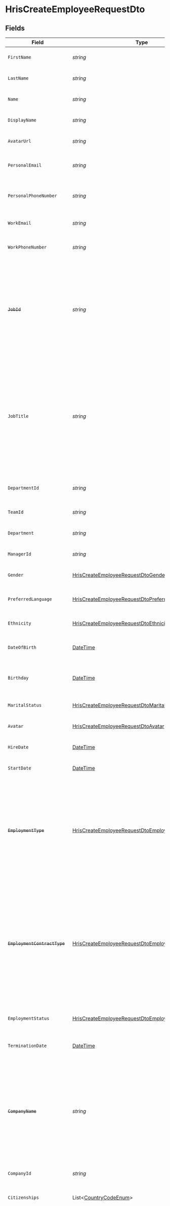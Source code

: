 # HrisCreateEmployeeRequestDto


## Fields

| Field                                                                                                                                                                                     | Type                                                                                                                                                                                      | Required                                                                                                                                                                                  | Description                                                                                                                                                                               | Example                                                                                                                                                                                   |
| ----------------------------------------------------------------------------------------------------------------------------------------------------------------------------------------- | ----------------------------------------------------------------------------------------------------------------------------------------------------------------------------------------- | ----------------------------------------------------------------------------------------------------------------------------------------------------------------------------------------- | ----------------------------------------------------------------------------------------------------------------------------------------------------------------------------------------- | ----------------------------------------------------------------------------------------------------------------------------------------------------------------------------------------- |
| `FirstName`                                                                                                                                                                               | *string*                                                                                                                                                                                  | :heavy_minus_sign:                                                                                                                                                                        | The employee first name                                                                                                                                                                   | Isaac                                                                                                                                                                                     |
| `LastName`                                                                                                                                                                                | *string*                                                                                                                                                                                  | :heavy_minus_sign:                                                                                                                                                                        | The employee last name                                                                                                                                                                    | Newton                                                                                                                                                                                    |
| `Name`                                                                                                                                                                                    | *string*                                                                                                                                                                                  | :heavy_minus_sign:                                                                                                                                                                        | The employee name                                                                                                                                                                         | Isaac Newton                                                                                                                                                                              |
| `DisplayName`                                                                                                                                                                             | *string*                                                                                                                                                                                  | :heavy_minus_sign:                                                                                                                                                                        | The employee display name                                                                                                                                                                 | Sir Isaac Newton                                                                                                                                                                          |
| `AvatarUrl`                                                                                                                                                                               | *string*                                                                                                                                                                                  | :heavy_minus_sign:                                                                                                                                                                        | The employee avatar Url                                                                                                                                                                   | https://example.com/avatar.png                                                                                                                                                            |
| `PersonalEmail`                                                                                                                                                                           | *string*                                                                                                                                                                                  | :heavy_minus_sign:                                                                                                                                                                        | The employee personal email                                                                                                                                                               | isaac.newton@example.com                                                                                                                                                                  |
| `PersonalPhoneNumber`                                                                                                                                                                     | *string*                                                                                                                                                                                  | :heavy_minus_sign:                                                                                                                                                                        | The employee personal phone number                                                                                                                                                        | +1234567890                                                                                                                                                                               |
| `WorkEmail`                                                                                                                                                                               | *string*                                                                                                                                                                                  | :heavy_minus_sign:                                                                                                                                                                        | The employee work email                                                                                                                                                                   | newton@example.com                                                                                                                                                                        |
| `WorkPhoneNumber`                                                                                                                                                                         | *string*                                                                                                                                                                                  | :heavy_minus_sign:                                                                                                                                                                        | The employee work phone number                                                                                                                                                            | +1234567890                                                                                                                                                                               |
| ~~`JobId`~~                                                                                                                                                                               | *string*                                                                                                                                                                                  | :heavy_minus_sign:                                                                                                                                                                        | : warning: ** DEPRECATED **: This will be removed in a future release, please migrate away from it as soon as possible.<br/><br/>The employee job id                                      | R-6789                                                                                                                                                                                    |
| `JobTitle`                                                                                                                                                                                | *string*                                                                                                                                                                                  | :heavy_minus_sign:                                                                                                                                                                        | If the source of the job_title is the Employee's current Employment, and that Employment pertains exclusively to this Employee, then the active Employment job_title will also be written | Physicist                                                                                                                                                                                 |
| `DepartmentId`                                                                                                                                                                            | *string*                                                                                                                                                                                  | :heavy_minus_sign:                                                                                                                                                                        | The employee department id                                                                                                                                                                | 3093                                                                                                                                                                                      |
| `TeamId`                                                                                                                                                                                  | *string*                                                                                                                                                                                  | :heavy_minus_sign:                                                                                                                                                                        | The employee team id                                                                                                                                                                      | 2913                                                                                                                                                                                      |
| `Department`                                                                                                                                                                              | *string*                                                                                                                                                                                  | :heavy_minus_sign:                                                                                                                                                                        | The employee department                                                                                                                                                                   | Physics                                                                                                                                                                                   |
| `ManagerId`                                                                                                                                                                               | *string*                                                                                                                                                                                  | :heavy_minus_sign:                                                                                                                                                                        | The employee manager ID                                                                                                                                                                   | 67890                                                                                                                                                                                     |
| `Gender`                                                                                                                                                                                  | [HrisCreateEmployeeRequestDtoGender](../../Models/Components/HrisCreateEmployeeRequestDtoGender.md)                                                                                       | :heavy_minus_sign:                                                                                                                                                                        | The employee gender                                                                                                                                                                       | male                                                                                                                                                                                      |
| `PreferredLanguage`                                                                                                                                                                       | [HrisCreateEmployeeRequestDtoPreferredLanguage](../../Models/Components/HrisCreateEmployeeRequestDtoPreferredLanguage.md)                                                                 | :heavy_minus_sign:                                                                                                                                                                        | The employee preferred language                                                                                                                                                           | eng                                                                                                                                                                                       |
| `Ethnicity`                                                                                                                                                                               | [HrisCreateEmployeeRequestDtoEthnicity](../../Models/Components/HrisCreateEmployeeRequestDtoEthnicity.md)                                                                                 | :heavy_minus_sign:                                                                                                                                                                        | The employee ethnicity                                                                                                                                                                    | white                                                                                                                                                                                     |
| `DateOfBirth`                                                                                                                                                                             | [DateTime](https://learn.microsoft.com/en-us/dotnet/api/system.datetime?view=net-5.0)                                                                                                     | :heavy_minus_sign:                                                                                                                                                                        | The date when the employee was born                                                                                                                                                       | 1990-01-01T00:00:00.000Z                                                                                                                                                                  |
| `Birthday`                                                                                                                                                                                | [DateTime](https://learn.microsoft.com/en-us/dotnet/api/system.datetime?view=net-5.0)                                                                                                     | :heavy_minus_sign:                                                                                                                                                                        | The next birthday of the employee (upcoming birthday)                                                                                                                                     | 2021-01-01T00:00:00Z                                                                                                                                                                      |
| `MaritalStatus`                                                                                                                                                                           | [HrisCreateEmployeeRequestDtoMaritalStatus](../../Models/Components/HrisCreateEmployeeRequestDtoMaritalStatus.md)                                                                         | :heavy_minus_sign:                                                                                                                                                                        | The employee marital status                                                                                                                                                               | single                                                                                                                                                                                    |
| `Avatar`                                                                                                                                                                                  | [HrisCreateEmployeeRequestDtoAvatar](../../Models/Components/HrisCreateEmployeeRequestDtoAvatar.md)                                                                                       | :heavy_minus_sign:                                                                                                                                                                        | The employee avatar                                                                                                                                                                       | https://example.com/avatar.png                                                                                                                                                            |
| `HireDate`                                                                                                                                                                                | [DateTime](https://learn.microsoft.com/en-us/dotnet/api/system.datetime?view=net-5.0)                                                                                                     | :heavy_minus_sign:                                                                                                                                                                        | The employee hire date                                                                                                                                                                    | 2021-01-01T00:00:00.000Z                                                                                                                                                                  |
| `StartDate`                                                                                                                                                                               | [DateTime](https://learn.microsoft.com/en-us/dotnet/api/system.datetime?view=net-5.0)                                                                                                     | :heavy_minus_sign:                                                                                                                                                                        | The employee start date                                                                                                                                                                   | 2021-01-01T00:00:00.000Z                                                                                                                                                                  |
| ~~`EmploymentType`~~                                                                                                                                                                      | [HrisCreateEmployeeRequestDtoEmploymentType](../../Models/Components/HrisCreateEmployeeRequestDtoEmploymentType.md)                                                                       | :heavy_minus_sign:                                                                                                                                                                        | : warning: ** DEPRECATED **: This will be removed in a future release, please migrate away from it as soon as possible.<br/><br/>The employee employment type                             | permanent                                                                                                                                                                                 |
| ~~`EmploymentContractType`~~                                                                                                                                                              | [HrisCreateEmployeeRequestDtoEmploymentContractType](../../Models/Components/HrisCreateEmployeeRequestDtoEmploymentContractType.md)                                                       | :heavy_minus_sign:                                                                                                                                                                        | : warning: ** DEPRECATED **: This will be removed in a future release, please migrate away from it as soon as possible.<br/><br/>The employment work schedule type (e.g., full-time, part-time) | full_time                                                                                                                                                                                 |
| `EmploymentStatus`                                                                                                                                                                        | [HrisCreateEmployeeRequestDtoEmploymentStatus](../../Models/Components/HrisCreateEmployeeRequestDtoEmploymentStatus.md)                                                                   | :heavy_minus_sign:                                                                                                                                                                        | The employee employment status                                                                                                                                                            | active                                                                                                                                                                                    |
| `TerminationDate`                                                                                                                                                                         | [DateTime](https://learn.microsoft.com/en-us/dotnet/api/system.datetime?view=net-5.0)                                                                                                     | :heavy_minus_sign:                                                                                                                                                                        | The employee termination date                                                                                                                                                             | 2021-01-01T00:00:00Z                                                                                                                                                                      |
| ~~`CompanyName`~~                                                                                                                                                                         | *string*                                                                                                                                                                                  | :heavy_minus_sign:                                                                                                                                                                        | : warning: ** DEPRECATED **: This will be removed in a future release, please migrate away from it as soon as possible.<br/><br/>The employee company name                                | Example Corp                                                                                                                                                                              |
| `CompanyId`                                                                                                                                                                               | *string*                                                                                                                                                                                  | :heavy_minus_sign:                                                                                                                                                                        | The employee company id                                                                                                                                                                   | 1234567890                                                                                                                                                                                |
| `Citizenships`                                                                                                                                                                            | List<[CountryCodeEnum](../../Models/Components/CountryCodeEnum.md)>                                                                                                                       | :heavy_minus_sign:                                                                                                                                                                        | The citizenships of the Employee                                                                                                                                                          |                                                                                                                                                                                           |
| ~~`Employments`~~                                                                                                                                                                         | List<[CreateEmploymentApiModel](../../Models/Components/CreateEmploymentApiModel.md)>                                                                                                     | :heavy_minus_sign:                                                                                                                                                                        | : warning: ** DEPRECATED **: This will be removed in a future release, please migrate away from it as soon as possible.<br/><br/>The employee employments                                 |                                                                                                                                                                                           |
| `Employment`                                                                                                                                                                              | [HrisCreateEmployeeRequestDtoEmployment](../../Models/Components/HrisCreateEmployeeRequestDtoEmployment.md)                                                                               | :heavy_minus_sign:                                                                                                                                                                        | The employee employment                                                                                                                                                                   |                                                                                                                                                                                           |
| `CustomFields`                                                                                                                                                                            | List<[CustomFields](../../Models/Components/CustomFields.md)>                                                                                                                             | :heavy_minus_sign:                                                                                                                                                                        | The employee custom fields                                                                                                                                                                |                                                                                                                                                                                           |
| `Benefits`                                                                                                                                                                                | List<[CreateHRISBenefit](../../Models/Components/CreateHRISBenefit.md)>                                                                                                                   | :heavy_minus_sign:                                                                                                                                                                        | Current benefits of the employee                                                                                                                                                          |                                                                                                                                                                                           |
| `EmployeeNumber`                                                                                                                                                                          | *string*                                                                                                                                                                                  | :heavy_minus_sign:                                                                                                                                                                        | The assigned employee number                                                                                                                                                              | 125                                                                                                                                                                                       |
| ~~`NationalIdentityNumber`~~                                                                                                                                                              | [HrisCreateEmployeeRequestDtoNationalIdentityNumber](../../Models/Components/HrisCreateEmployeeRequestDtoNationalIdentityNumber.md)                                                       | :heavy_minus_sign:                                                                                                                                                                        | : warning: ** DEPRECATED **: This will be removed in a future release, please migrate away from it as soon as possible.<br/><br/>The national identity number                             |                                                                                                                                                                                           |
| `NationalIdentityNumbers`                                                                                                                                                                 | List<[NationalIdentityNumberApiModel](../../Models/Components/NationalIdentityNumberApiModel.md)>                                                                                         | :heavy_minus_sign:                                                                                                                                                                        | The national identity numbers                                                                                                                                                             |                                                                                                                                                                                           |
| `HomeLocation`                                                                                                                                                                            | [HrisCreateEmployeeRequestDtoHomeLocation](../../Models/Components/HrisCreateEmployeeRequestDtoHomeLocation.md)                                                                           | :heavy_minus_sign:                                                                                                                                                                        | The employee home location                                                                                                                                                                |                                                                                                                                                                                           |
| `WorkLocation`                                                                                                                                                                            | [HrisCreateEmployeeRequestDtoWorkLocation](../../Models/Components/HrisCreateEmployeeRequestDtoWorkLocation.md)                                                                           | :heavy_minus_sign:                                                                                                                                                                        | The employee work location                                                                                                                                                                |                                                                                                                                                                                           |
| `CostCenters`                                                                                                                                                                             | List<[CreateCostCenterApiModel](../../Models/Components/CreateCostCenterApiModel.md)>                                                                                                     | :heavy_minus_sign:                                                                                                                                                                        | The employee cost centers                                                                                                                                                                 |                                                                                                                                                                                           |
| `Passthrough`                                                                                                                                                                             | Dictionary<String, *object*>                                                                                                                                                              | :heavy_minus_sign:                                                                                                                                                                        | Value to pass through to the provider                                                                                                                                                     | {<br/>"other_known_names": "John Doe"<br/>}                                                                                                                                               |